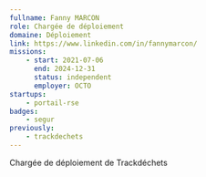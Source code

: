 ```yaml
---
fullname: Fanny MARCON
role: Chargée de déploiement
domaine: Déploiement
link: https://www.linkedin.com/in/fannymarcon/
missions:
    - start: 2021-07-06
      end: 2024-12-31
      status: independent
      employer: OCTO
startups:
    - portail-rse
badges:
    - segur
previously:
    - trackdechets
---
```


Chargée de déploiement de Trackdéchets
